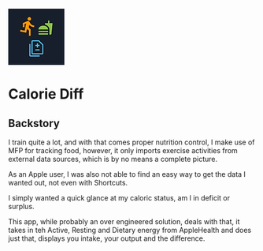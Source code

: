 ![Calorie Diff Icons](ios/Runner/Assets.xcassets/AppIcon.appiconset/114.png "Calorie Diff")

# Calorie Diff

## Backstory

I train quite a lot, and with that comes proper nutrition control, I make use of MFP for tracking food,
however, it only imports exercise activities from external data sources, which is by no means a complete
picture.

As an Apple user, I was also not able to find an easy way to get the data I wanted out, not even with Shortcuts.

I simply wanted a quick glance at my caloric status, am I in deficit or surplus.

This app, while probably an over engineered solution, deals with that, it takes in teh Active, Resting and Dietary
energy from AppleHealth and does just that, displays you intake, your output and the difference.
